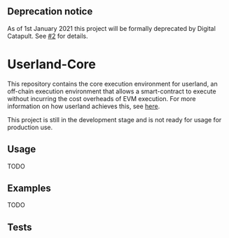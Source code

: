 ## Deprecation notice

As of 1st January 2021 this project will be formally deprecated by Digital Catapult. See [#2](https://github.com/digicatapult/userland-core/issues/2) for details.

# Userland-Core

This repository contains the core execution environment for userland, an off-chain execution environment that allows a smart-contract to execute without incurring the cost overheads of EVM execution. For more information on how userland achieves this, see [here](docs/concept.md).

This project is still in the development stage and is not ready for usage for production use.

## Usage

TODO

## Examples

TODO

## Tests


